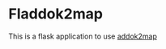# Fladdok2map

This is a flask application to use [addok2map](https://github.com/danieljakots/addok2map)
